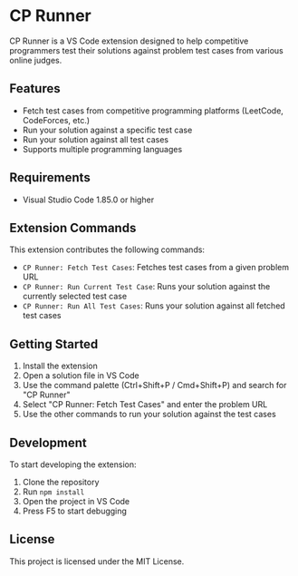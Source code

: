 # CP Runner

CP Runner is a VS Code extension designed to help competitive programmers test their solutions against problem test cases from various online judges.

## Features

- Fetch test cases from competitive programming platforms (LeetCode, CodeForces, etc.)
- Run your solution against a specific test case
- Run your solution against all test cases
- Supports multiple programming languages

## Requirements

- Visual Studio Code 1.85.0 or higher

## Extension Commands

This extension contributes the following commands:

- `CP Runner: Fetch Test Cases`: Fetches test cases from a given problem URL
- `CP Runner: Run Current Test Case`: Runs your solution against the currently selected test case
- `CP Runner: Run All Test Cases`: Runs your solution against all fetched test cases

## Getting Started

1. Install the extension
2. Open a solution file in VS Code
3. Use the command palette (Ctrl+Shift+P / Cmd+Shift+P) and search for "CP Runner"
4. Select "CP Runner: Fetch Test Cases" and enter the problem URL
5. Use the other commands to run your solution against the test cases

## Development

To start developing the extension:

1. Clone the repository
2. Run `npm install`
3. Open the project in VS Code
4. Press F5 to start debugging

## License

This project is licensed under the MIT License.
